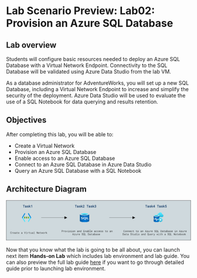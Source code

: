 # Lab Scenario Preview: Lab02: Provision an Azure SQL Database

## Lab overview

Students will configure basic resources needed to deploy an Azure SQL Database with a Virtual Network Endpoint. Connectivity to the SQL Database will be validated using Azure Data Studio from the lab VM.

As a database administrator for AdventureWorks, you will set up a new SQL Database, including a Virtual Network Endpoint to increase and simplify the security of the deployment. Azure Data Studio will be used to evaluate the use of a SQL Notebook for data querying and results retention.

## Objectives

After completing this lab, you will be able to:

- Create a Virtual Network
- Provision an Azure SQL Database
- Enable access to an Azure SQL Database
- Connect to an Azure SQL Database in Azure Data Studio
- Query an Azure SQL Database with a SQL Notebook

## Architecture Diagram

![](../images/preview02.png)

Now that you know what the lab is going to be all about, you can launch next item **Hands-on Lab** which includes lab environment and lab guide. You can also preview the full lab guide [here](https://experience.cloudlabs.ai/#/labguidepreview/55d29fb7-c435-47f1-a25d-52cfd436567f) if you want to go through detailed guide prior to launching lab environment.  